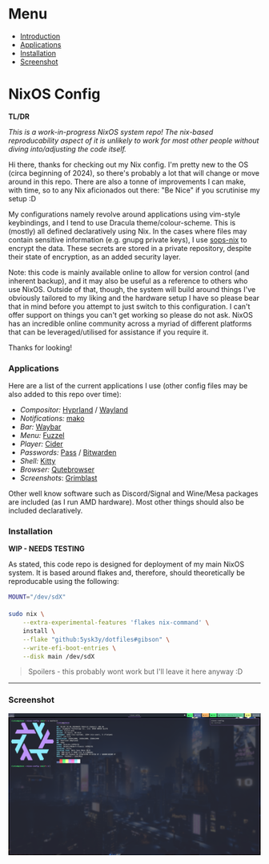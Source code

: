 # Menu

- [Introduction](#nixos-config)
- [Applications](#applications)
- [Installation](#installation)
- [Screenshot](#screenshot)

# NixOS Config
**TL/DR**

*This is a work-in-progress NixOS system repo! The nix-based reproducability aspect of it is unlikely to work for most other people without diving into/adjusting the code itself.*

Hi there, thanks for checking out my Nix config. I'm pretty new to the OS (circa beginning of 2024), so there's probably a lot that will change or move around in this repo. There are also a tonne of improvements I can make, with time, so to any Nix aficionados out there: "Be Nice" if you scrutinise my setup :D

My configurations namely revolve around applications using vim-style keybindings, and I tend to use Dracula theme/colour-scheme. This is (mostly) all defined declaratively using Nix. In the cases where files may contain sensitive information (e.g. gnupg private keys), I use [sops-nix](https://github.com/Mic92/sops-nix) to encrypt the data. These secrets are stored in a private repository, despite their state of encryption, as an added security layer.

Note: this code is mainly available online to allow for version control (and inherent backup), and it may also be useful as a reference to others who use NixOS. Outside of that, though, the system will build around things I've obviously tailored to my liking and the hardware setup I have so please bear that in mind before you attempt to just switch to this configuration. I can't offer support on things you can't get working so please do not ask. NixOS has an incredible online community across a myriad of different platforms that can be leveraged/utilised for assistance if you require it.

Thanks for looking!

### Applications

Here are a list of the current applications I use (other config files may be also added to this repo over time):

- *Compositor:* [Hyprland](https://github.com/hyprwm/hyprland) / [Wayland](https://gitlab.freedesktop.org/wayland/wayland)
- *Notifications:* [mako](https://github.com/emersion/mako)
- *Bar:* [Waybar](https://github.com/Alexays/Waybar)
- *Menu:* [Fuzzel](https://codeberg.org/dnkl/fuzzel)
- *Player:* [Cider](https://github.com/ciderapp/Cider)
- *Passwords:* [Pass](https://www.passwordstore.org/) / [Bitwarden](https://github.com/bitwarden/clients)
- *Shell:* [Kitty](https://github.com/kovidgoyal/kitty) 
- *Browser:* [Qutebrowser](https://github.com/qutebrowser/qutebrowser)
- *Screenshots*: [Grimblast](https://github.com/hyprwm/contrib/tree/main/grimblast)

Other well know software such as Discord/Signal and Wine/Mesa packages are included (as I run AMD hardware). Most other things should also be included declaratively.

### Installation

**WIP - NEEDS TESTING**

As stated, this code repo is designed for deployment of my main NixOS system. It is based around flakes and, therefore, should theoretically be reproducable using the following:

``` sh
MOUNT="/dev/sdX"

sudo nix \
    --extra-experimental-features 'flakes nix-command' \
    install \
    --flake "github:5ysk3y/dotfiles#gibson" \
    --write-efi-boot-entries \
    --disk main /dev/sdX
```
> Spoilers - this probably wont work but I'll leave it here anyway :D

***

### Screenshot

![Alt text](screenshot.jpeg)
